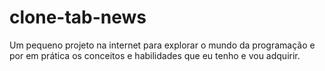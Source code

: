 # clone-tab-news
Um pequeno projeto na internet para explorar o mundo da programação e por em prática os conceitos e habilidades que eu tenho e vou adquirir.
